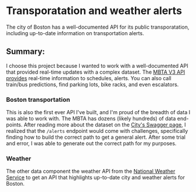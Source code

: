 # Transporatation and weather alerts
The city of Boston has a well-documented API for its public transporatation, including up-to-date information on transportation alerts. 

## Summary: 
I choose this project because I wanted to work with a well-documented API that provided real-time updates with a complex dataset. The [MBTA V3 API provides](https://www.mbta.com/developers/v3-api) real-time information to schedules, alerts. You can also call train/bus predictions, find parking lots, bike racks, and even escalators.

### Boston transportation
This is also the first ever API I've built, and I'm proud of the breadth of data I was able to work with. The MBTA has dozens (likely hundreds) of data end-points. After reading more about the dataset on the [City's Swagger page](https://api-v3.mbta.com/docs/swagger/index.html#/Alert/ApiWeb_AlertController_index), I realized that the `/alerts` endpoint would come with challenges, specifically finding how to build the correct path to get a general alert. After some trial and error, I was able to generate out the correct path for my purposes. 


### Weather
The other data component the weather API from the [National Weather Service](https://www.weather.gov/documentation/services-web-api) to get an API that highlights up-to-date city and weather alerts for Boston. 

### 
